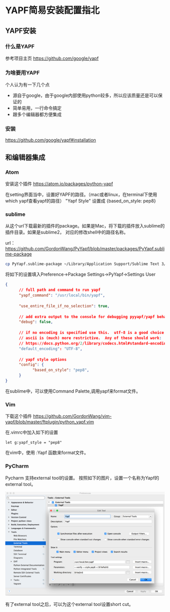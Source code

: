 # YAPF简易安装配置指北

## YAPF安装

### 什么是YAPF
参考项目主页 https://github.com/google/yapf

### 为啥要用YAPF
个人认为有一下几个点
- 源自于google，由于google内部使用python较多，所以应该质量还是可以保证的
- 简单易用，一行命令搞定
- 跟多个编辑器都方便集成

### 安装
https://github.com/google/yapf#installation

## 和编辑器集成

### Atom
安装这个插件 https://atom.io/packages/python-yapf

在setting界面当中，设置好YAPF的路径。（mac或者linux，在terminal下使用which yapf查看yapf的路径）
"Yapf Style" 设置成 {based_on_style: pep8}

### sublime
从这个url下载最新的插件的package。如果是Mac，将下载的插件放入sublime的插件目录。如果是sublime2，
对应的修改shell中的路径名称。

url：https://github.com/GordonWang/PyYapf/blob/master/packages/PyYapf.sublime-package

```bash
cp PyYapf.sublime-package ~/Library/Application Support/Sublime Text 3/Installed Packages
```

将如下的设置填入Preference->Package Settings->PyYapf->Settings User
```json
{
      // full path and command to run yapf
      "yapf_command": "/usr/local/bin/yapf",

      "use_entire_file_if_no_selection": true,

      // add extra output to the console for debugging pyyapf/yapf behavior
      "debug": false,

      // if no encoding is specified use this.  utf-8 is a good choice,
      // ascii is (much) more restrictive.  Any of these should work:
      // https://docs.python.org/2/library/codecs.html#standard-encodings
      "default_encoding": "UTF-8",

      // yapf style options
      "config": {
            "based_on_style": "pep8",
      }
}
```

在sublime中，可以使用Command Palette,调用yapf来format文件。

### Vim

下载这个插件 https://github.com/GordonWang/vim-yapf/blob/master/ftplugin/python_yapf.vim

在.vimrc中加入如下的设置
```
let g:yapf_style = "pep8"
```
在vim中，使用 :Yapf  函数来format文件。

### PyCharm
Pycharm 支持external tool的设置。
按照如下的图片，设置一个名称为Yapf的external tool。

![Image of Yapf](./pycharm_yapf_setting.png)

有了external tool之后，可以为这个external tool设置short cut。

